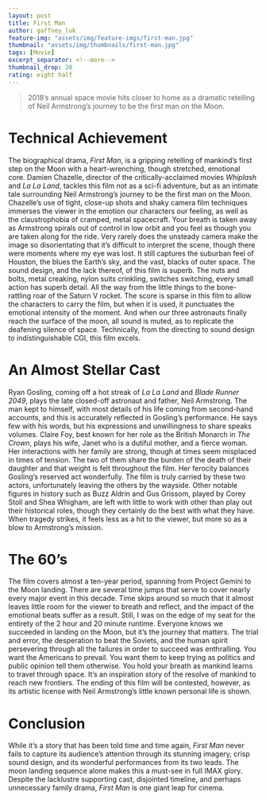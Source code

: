 ```yaml
---
layout: post
title: First Man
author: gaffney_luk
feature-img: "assets/img/feature-imgs/first-man.jpg"
thumbnail: "assets/img/thumbnails/first-man.jpg"
tags: [Movie]
excerpt_separator: <!--more-->
thumbnail_drop: 20
rating: eight half
---
```


> 2018’s annual space movie hits closer to home as a dramatic retelling of Neil Armstrong’s journey to be the first man on the Moon.
<!--more-->

# Technical Achievement

The biographical drama, *First Man*, is a gripping retelling of mankind’s first step on the Moon with a heart-wrenching, though stretched, emotional core. Damien Chazelle, director of the critically-acclaimed movies *Whiplash* and *La La Land*, tackles this film not as a sci-fi adventure, but as an intimate tale surrounding Neil Armstrong’s journey to be the first man on the Moon. Chazelle’s use of tight, close-up shots and shaky camera film techniques immerses the viewer in the emotion our characters our feeling, as well as the claustrophobia of cramped, metal spacecraft. Your breath is taken away as Armstrong spirals out of control in low orbit and you feel as though you are taken along for the ride. Very rarely does the unsteady camera make the image so disorientating that it’s difficult to interpret the scene, though there were moments where my eye was lost. It still captures the suburban feel of Houston, the blues the Earth’s sky, and the vast, blacks of outer space. The sound design, and the lack thereof, of this film is superb. The nuts and bolts, metal creaking, nylon suits crinkling, switches switching, every small action has superb detail. All the way from the little things to the bone-rattling roar of the Saturn V rocket. The score is sparse in this film to allow the characters to carry the film, but when it is used, it punctuates the emotional intensity of the moment. And when our three astronauts finally reach the surface of the moon, all sound is muted, as to replicate the deafening silence of space. Technically, from the directing to sound design to indistinguishable CGI, this film excels.

# An Almost Stellar Cast

Ryan Gosling, coming off a hot streak of *La La Land* and *Blade Runner 2049*, plays the late closed-off astronaut and father, Neil Armstrong. The man kept to himself, with most details of his life coming from second-hand accounts, and this is accurately reflected in Gosling’s performance. He says few with his words, but his expressions and unwillingness to share speaks volumes. Claire Foy, best known for her role as the British Monarch in *The Crown*, plays his wife, Janet who is a dutiful mother, and a fierce woman. Her interactions with her family are strong, though at times seem misplaced in times of tension. The two of them share the burden of the death of their daughter and that weight is felt throughout the film. Her ferocity balances Gosling’s reserved act wonderfully. The film is truly carried by these two actors, unfortunately leaving the others by the wayside. Other notable figures in history such as Buzz Aldrin and Gus Grissom, played by Corey Stoll and Shea Whigham, are left with little to work with other than play out their historical roles, though they certainly do the best with what they have. When tragedy strikes, it feels less as a hit to the viewer, but more so as a blow to Armstrong’s mission.

# The 60’s

The film covers almost a ten-year period, spanning from Project Gemini to the Moon landing. There are several time jumps that serve to cover nearly every major event in this decade. Time skips around so much that it almost leaves little room for the viewer to breath and reflect, and the impact of the emotional beats suffer as a result. Still, I was on the edge of my seat for the entirety of the 2 hour and 20 minute runtime. Everyone knows we succeeded in landing on the Moon, but it’s the journey that matters. The trial and error, the desperation to beat the Soviets, and the human spirit persevering through all the failures in order to succeed was enthralling. You want the Americans to prevail. You want them to keep trying as politics and public opinion tell them otherwise. You hold your breath as mankind learns to travel through space. It’s an inspiration story of the resolve of mankind to reach new frontiers. The ending of this film will be contested, however, as its artistic license with Neil Armstrong’s little known personal life is shown.

# Conclusion

While it’s a story that has been told time and time again, *First Man* never fails to capture its audience’s attention through its stunning imagery, crisp sound design, and its wonderful performances from its two leads. The moon landing sequence alone makes this a must-see in full IMAX glory. Despite the lacklustre supporting cast, disjointed timeline, and perhaps unnecessary family drama, *First Man* is one giant leap for cinema.
